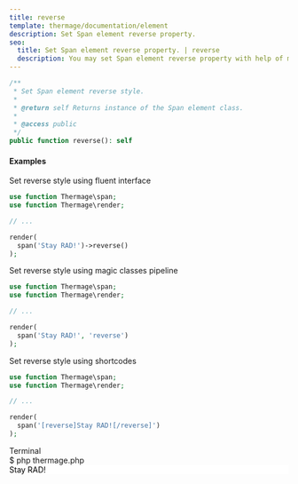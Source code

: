```yaml
---
title: reverse
template: thermage/documentation/element
description: Set Span element reverse property.
seo:
  title: Set Span element reverse property. | reverse
  description: You may set Span element reverse property with help of method reverse
---
```


```php
/**
 * Set Span element reverse style.
 *
 * @return self Returns instance of the Span element class.
 *
 * @access public
 */
public function reverse(): self
```

#### Examples


Set reverse style using fluent interface
```php
use function Thermage\span;
use function Thermage\render;

// ...

render( 
  span('Stay RAD!')->reverse()
);
```

Set reverse style using magic classes pipeline
```php
use function Thermage\span;
use function Thermage\render;

// ...

render( 
  span('Stay RAD!', 'reverse')
);
```

Set reverse style using shortcodes
```php 
use function Thermage\span;
use function Thermage\render;

// ...

render( 
  span('[reverse]Stay RAD![/reverse]')
);
```

<div class="terminal">
  <div class="terminal-header">Terminal</div>
  <div class="terminal-body">
    <div class="terminal-command">$ php thermage.php</div>
    <div class="el-div" style="background: white; color: black;">Stay RAD!</div>
  </div>
</div>